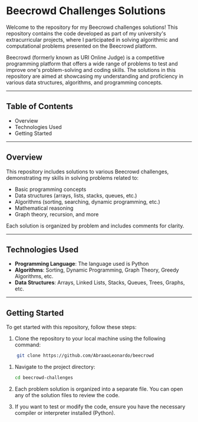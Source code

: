 # Beecrowd Challenges Solutions

Welcome to the repository for my Beecrowd challenges solutions! This repository contains the code developed as part of my university's extracurricular projects, where I participated in solving algorithmic and computational problems presented on the Beecrowd platform.

Beecrowd (formerly known as URI Online Judge) is a competitive programming platform that offers a wide range of problems to test and improve one's problem-solving and coding skills. The solutions in this repository are aimed at showcasing my understanding and proficiency in various data structures, algorithms, and programming concepts.

---

## Table of Contents

- Overview
- Technologies Used
- Getting Started


---

## Overview

This repository includes solutions to various Beecrowd challenges, demonstrating my skills in solving problems related to:

- Basic programming concepts
- Data structures (arrays, lists, stacks, queues, etc.)
- Algorithms (sorting, searching, dynamic programming, etc.)
- Mathematical reasoning
- Graph theory, recursion, and more

Each solution is organized by problem and includes comments for clarity.

---

## Technologies Used

- **Programming Language**: The language used is Python
- **Algorithms**: Sorting, Dynamic Programming, Graph Theory, Greedy Algorithms, etc.
- **Data Structures**: Arrays, Linked Lists, Stacks, Queues, Trees, Graphs, etc.

---
## Getting Started

To get started with this repository, follow these steps:

1. Clone the repository to your local machine using the following command:
    
```bash
	git clone https://github.com/AbraaoLeonardo/beecrowd
``` 
1. Navigate to the project directory:
    ```bash  
    cd beecrowd-challenges
    ```
    
3. Each problem solution is organized into a separate file. You can open any of the solution files to review the code.
    
4. If you want to test or modify the code, ensure you have the necessary compiler or interpreter installed (Python).